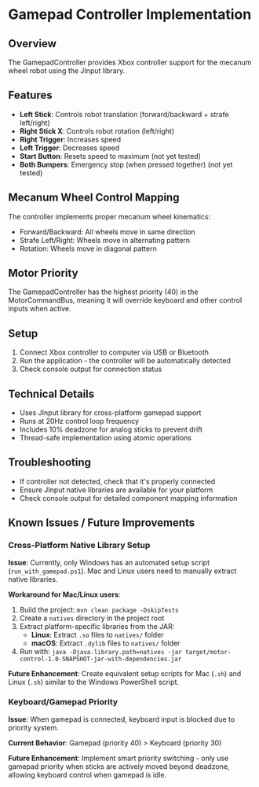 # Gamepad Controller Implementation

## Overview
The GamepadController provides Xbox controller support for the mecanum wheel robot using the JInput library.

## Features
- **Left Stick**: Controls robot translation (forward/backward + strafe left/right)
- **Right Stick X**: Controls robot rotation (left/right)
- **Right Trigger**: Increases speed
- **Left Trigger**: Decreases speed
- **Start Button**: Resets speed to maximum (not yet tested)
- **Both Bumpers**: Emergency stop (when pressed together) (not yet tested)

## Mecanum Wheel Control Mapping
The controller implements proper mecanum wheel kinematics:
- Forward/Backward: All wheels move in same direction
- Strafe Left/Right: Wheels move in alternating pattern
- Rotation: Wheels move in diagonal pattern

## Motor Priority
The GamepadController has the highest priority (40) in the MotorCommandBus, meaning it will override keyboard and other control inputs when active.

## Setup
1. Connect Xbox controller to computer via USB or Bluetooth
2. Run the application - the controller will be automatically detected
3. Check console output for connection status

## Technical Details
- Uses JInput library for cross-platform gamepad support
- Runs at 20Hz control loop frequency
- Includes 10% deadzone for analog sticks to prevent drift
- Thread-safe implementation using atomic operations

## Troubleshooting
- If controller not detected, check that it's properly connected
- Ensure JInput native libraries are available for your platform
- Check console output for detailed component mapping information

## Known Issues / Future Improvements

### Cross-Platform Native Library Setup
**Issue**: Currently, only Windows has an automated setup script (`run_with_gamepad.ps1`). Mac and Linux users need to manually extract native libraries.

**Workaround for Mac/Linux users**:
1. Build the project: `mvn clean package -DskipTests`
2. Create a `natives` directory in the project root
3. Extract platform-specific libraries from the JAR:
   - **Linux**: Extract `.so` files to `natives/` folder
   - **macOS**: Extract `.dylib` files to `natives/` folder
4. Run with: `java -Djava.library.path=natives -jar target/motor-control-1.0-SNAPSHOT-jar-with-dependencies.jar`

**Future Enhancement**: Create equivalent setup scripts for Mac (`.sh`) and Linux (`.sh`) similar to the Windows PowerShell script.

### Keyboard/Gamepad Priority
**Issue**: When gamepad is connected, keyboard input is blocked due to priority system.

**Current Behavior**: Gamepad (priority 40) > Keyboard (priority 30)

**Future Enhancement**: Implement smart priority switching - only use gamepad priority when sticks are actively moved beyond deadzone, allowing keyboard control when gamepad is idle.
